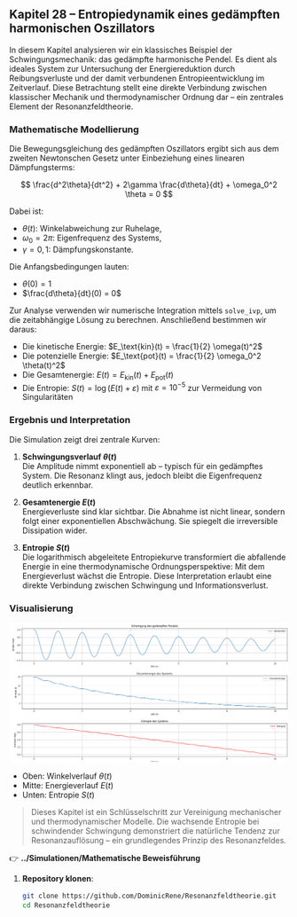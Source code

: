 ## Kapitel 28 – Entropiedynamik eines gedämpften harmonischen Oszillators

In diesem Kapitel analysieren wir ein klassisches Beispiel der Schwingungsmechanik: das gedämpfte harmonische Pendel. Es dient als ideales System zur Untersuchung der Energiereduktion durch Reibungsverluste und der damit verbundenen Entropieentwicklung im Zeitverlauf. Diese Betrachtung stellt eine direkte Verbindung zwischen klassischer Mechanik und thermodynamischer Ordnung dar – ein zentrales Element der Resonanzfeldtheorie.

### Mathematische Modellierung

Die Bewegungsgleichung des gedämpften Oszillators ergibt sich aus dem zweiten Newtonschen Gesetz unter Einbeziehung eines linearen Dämpfungsterms:

$$
\frac{d^2\theta}{dt^2} + 2\gamma \frac{d\theta}{dt} + \omega_0^2 \theta = 0
$$

Dabei ist:  
- $\theta(t)$: Winkelabweichung zur Ruhelage,  
- $\omega_0 = 2\pi$: Eigenfrequenz des Systems,  
- $\gamma = 0{,}1$: Dämpfungskonstante.  

Die Anfangsbedingungen lauten:  
- $\theta(0) = 1$  
- $\frac{d\theta}{dt}(0) = 0$  

Zur Analyse verwenden wir numerische Integration mittels `solve_ivp`, um die zeitabhängige Lösung zu berechnen. Anschließend bestimmen wir daraus:

- Die kinetische Energie: $E_\text{kin}(t) = \frac{1}{2} \omega(t)^2$
- Die potenzielle Energie: $E_\text{pot}(t) = \frac{1}{2} \omega_0^2 \theta(t)^2$
- Die Gesamtenergie: $E(t) = E_\text{kin}(t) + E_\text{pot}(t)$
- Die Entropie: $S(t) = \log(E(t) + \varepsilon)$ mit $\varepsilon = 10^{-5}$ zur Vermeidung von Singularitäten

### Ergebnis und Interpretation

Die Simulation zeigt drei zentrale Kurven:

1. **Schwingungsverlauf $\theta(t)$**  
   Die Amplitude nimmt exponentiell ab – typisch für ein gedämpftes System. Die Resonanz klingt aus, jedoch bleibt die Eigenfrequenz deutlich erkennbar.

2. **Gesamtenergie $E(t)$**  
   Energieverluste sind klar sichtbar. Die Abnahme ist nicht linear, sondern folgt einer exponentiellen Abschwächung. Sie spiegelt die irreversible Dissipation wider.

3. **Entropie $S(t)$**  
   Die logarithmisch abgeleitete Entropiekurve transformiert die abfallende Energie in eine thermodynamische Ordnungsperspektive: Mit dem Energieverlust wächst die Entropie. Diese Interpretation erlaubt eine direkte Verbindung zwischen Schwingung und Informationsverlust.

### Visualisierung

![](Bilder/Simulation014.png)

- Oben: Winkelverlauf $\theta(t)$  
- Mitte: Energieverlauf $E(t)$  
- Unten: Entropie $S(t)$

> Dieses Kapitel ist ein Schlüsselschritt zur Vereinigung mechanischer und thermodynamischer Modelle. Die wachsende Entropie bei schwindender Schwingung demonstriert die natürliche Tendenz zur Resonanzauflösung – ein grundlegendes Prinzip des Resonanzfeldes.

👉 **../Simulationen/Mathematische Beweisführung**

1. **Repository klonen**:  
   ```bash
   git clone https://github.com/DominicRene/Resonanzfeldtheorie.git
   cd Resonanzfeldtheorie
